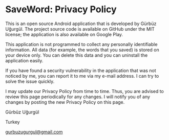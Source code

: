 # SaveWord: Privacy Policy

This is an open source Android application that is developed by Gürbüz Uğurgül. The project source code is available on GitHub under the MIT license; the application is also available on Google Play.

This application is not programmed to collect any personally identifiable information. All data (for example, the words that you saved) is stored on your device only. You can delete this data and you can uninstall the application easily.

If you have found a security vulnerability in the application that was not noticed by me, you can report it to me via my e-mail address. I can try to solve the issue quickly.

I may update our Privacy Policy from time to time. Thus, you are advised to review this page periodically for any changes. I will notify you of any changes by posting the new Privacy Policy on this page.

Gürbüz Uğurgül

Turkey

gurbuzugurgul@gmail.com
